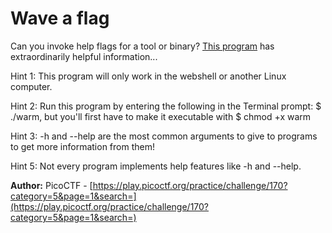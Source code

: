 # Wave a flag
Can you invoke help flags for a tool or binary? [This program](warm) has extraordinarily helpful information...

Hint 1: This program will only work in the webshell or another Linux computer.

Hint 2: Run this program by entering the following in the Terminal prompt: $ ./warm, but you'll first have to make it executable with $ chmod +x warm

Hint 3: -h and --help are the most common arguments to give to programs to get more information from them!

Hint 5: Not every program implements help features like -h and --help.

**Author:** PicoCTF - [https://play.picoctf.org/practice/challenge/170?category=5&page=1&search=](https://play.picoctf.org/practice/challenge/170?category=5&page=1&search=)

